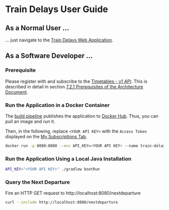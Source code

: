 # Train Delays User Guide

## As a Normal User ...

... just navigate to the [Train Delays Web Application](https://train-delays-lvnrwcqd7q-ew.a.run.app/).

## As a Software Developer ...

### Prerequisite

Please register with and subscribe to the [Timetables - v1
API](https://developer.deutschebahn.com/store/apis/info?name=Timetables&version=v1&provider=DBOpenData). This is described in detail in section [7.2.1 Prerequisites of the Architecture Document](architecture.adoc#721-prerequisites).

### Run the Application in a Docker Container

The [build pipeline](../.github/workflows/build.yml) publishes the application to [Docker
Hub](https://hub.docker.com/r/boos/train-delays). Thus, you can pull an image and run it.

Then, in the following, replace `<YOUR API KEY>` with the `Access Token` displayed on the [My Subscriptions
Tab](https://developer.deutschebahn.com/store/site/pages/subscriptions.jag).

```sh
docker run -p 8080:8080 --env API_KEY=<YOUR API KEY> --name train-delays-app --rm boos/train-delays
```

### Run the Application Using a Local Java Installation

```sh
API_KEY="<YOUR API KEY>" ./gradlew bootRun
```

### Query the Next Departure

Fire an HTTP GET request to http://localhost:8080/nextdeparture

```sh
curl --include http://localhost:8080/nextdeparture
```

